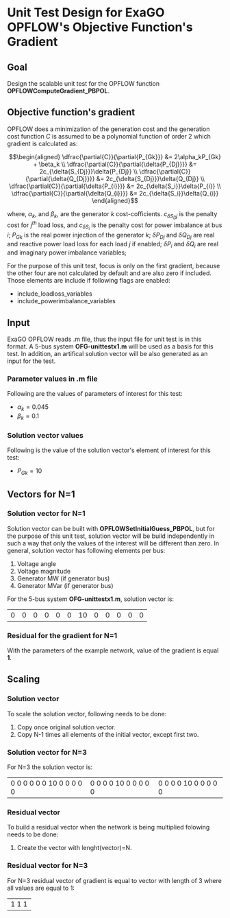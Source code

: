 # Unit Test Design for ExaGO OPFLOW's Objective Function's Gradient

## Goal
Design the scalable unit test for the OPFLOW function **OPFLOWComputeGradient_PBPOL**.

## Objective function's gradient

OPFLOW does a minimization of the generation cost and the generation cost function $`C`$ is assumed to be a polynomial function of order 2 which gradient is calculated as:
```math
\begin{aligned}
\dfrac{\partial{C}}{\partial{P_{Gk}}} &= 2\alpha_kP_{Gk} + \beta_k \\
\dfrac{\partial{C}}{\partial{\delta{P_{Dj}}}} &= 2c_{\delta{S_{Dj}}}\delta{P_{Dj}} \\
\dfrac{\partial{C}}{\partial{\delta{Q_{Dj}}}} &= 2c_{\delta{S_{Dj}}}\delta{Q_{Dj}} \\
\dfrac{\partial{C}}{\partial{\delta{P_{i}}}} &= 2c_{\delta{S_i}}\delta{P_{i}} \\
\dfrac{\partial{C}}{\partial{\delta{Q_{i}}}} &= 2c_{\delta{S_i}}\delta{Q_{i}}
\end{aligned}
```
where, $`\alpha_k`$, and $`\beta_k`$, are the generator $`k`$ cost-cofficients. $`c_{\delta{S_Dj}}`$ is the penalty cost for $`j^{th}`$ load loss, and $`c_{\delta{S_i}}`$ is the penalty cost for power imbalance at bus $`i`$; $`P_{Gk}`$ is the real power injection of the generator $`k`$; $`\delta{P_{Dj}}`$ and $`\delta{Q_{Dj}}`$ are real and reactive power load loss for each load $`j`$ if enabled; $`\delta{P_{i}}`$ and $`\delta{Q_{i}}`$ are real and imaginary power imbalance variables; 

For the purpose of this unit test, focus is only on the first gradient, because the other four are not calculated by default and are also zero if included. Those elements are include if following flags are enabled:
- include_loadloss_variables
- include_powerimbalance_variables

## Input

ExaGO OPFLOW reads .m file, thus the input file for unit test is in this format.
A 5-bus system **OFG-unittestx1.m** will be used as a basis for this test. In addition, an artifical solution vector will be also generated as an input for the test.

### Parameter values in .m file

Following are the values of parameters of interest for this test:

- $`\alpha_{k}=0.045`$
- $`\beta_{k}=0.1`$

### Solution vector values

Following is the value of the solution vector's element of interest for this test:

- $`P_{Gk}=10`$

## Vectors for N=1

### Solution vector for N=1

Solution vector can be built with **OPFLOWSetInitialGuess_PBPOL**, but for the purpose of this unit test, solution vector will be build independently in such a way that only the values of the interest will be different than zero. 
In general, solution vector has following elements per bus:
1. Voltage angle
2. Voltage magnitude
3. Generator MW (if generator bus)
4. Generator MVar (if generator bus)

For the 5-bus system **OFG-unittestx1.m**, solution vector is:
<table>
<tr>
<td>0</td> <td>0</td> <td>0</td> <td>0</td> <td>0</td> <td>0</td> <td>10</td> <td>0</td> <td>0</td> <td>0</td> <td>0</td> <td>0</td> 
</tr>
</table>

### Residual for the gradient for N=1

With the parameters of the example network, value of the gradient is equal **1**. 

## Scaling

### Solution vector

To scale the solution vector, following needs to be done:
1. Copy once original solution vector.
2. Copy N-1 times all elements of the initial vector, except first two.

### Solution vector for N=3

For N=3 the solution vector is:
<table>
<tr>
<td>0   0   0   0   0   0   10   0   0   0   0   0</td> <td>0   0   0   0   10   0   0   0   0   0</td><td>0   0   0   0   10   0   0   0   0   0</td>
</tr>
</table>

### Residual vector

To build a residual vector when the network is being multiplied folowing needs to be done:

1. Create the vector with lenght(vector)=N.

### Residual vector for N=3

For N=3 residual vector of gradient is equal to vector with length of 3 where all values are equal to 1:

<table>
<tr>
<td>1 1 1 </td>
</tr>
</table> 

